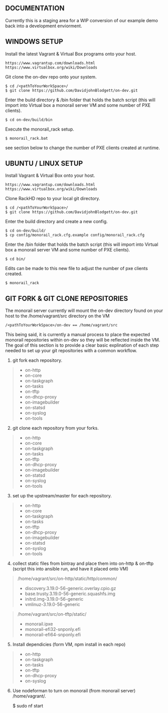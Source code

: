 ## DOCUMENTATION

Currently this is a staging area for a WIP conversion of our example demo back into a development enviorment.


## WINDOWS SETUP

Install the latest Vagrant & Virtual Box programs onto your host.

	https://www.vagrantup.com/downloads.html
    https://www.virtualbox.org/wiki/Downloads

Git clone the on-dev repo onto your system.

    $ cd /<pathToYourWorkSpace>/
    $ git clone https://github.com/DavidjohnBlodgett/on-dev.git

Enter the build directory & /bin folder that holds the batch script (this will import into Virtual box a monorail server VM and some number of PXE clients).

    $ cd on-dev/build/bin
	
Execute the monorail_rack setup.

    $ monorail_rack.bat

see section below to change the number of PXE clients created at runtime.


## UBUNTU / LINUX SETUP

Install Vagrant & Virtual Box onto your host.

	https://www.vagrantup.com/downloads.html
    https://www.virtualbox.org/wiki/Downloads

Clone RackHD repo to your local git directory.

    $ cd /<pathToYourWorkSpace>/
    $ git clone https://github.com/DavidjohnBlodgett/on-dev.git


Enter the build directory and create a new config.

    $ cd on-dev/build/
    $ cp config/monorail_rack.cfg.example config/monorail_rack.cfg

Enter the /bin folder that holds the batch script (this will import into Virtual box a monorail server VM and some number of PXE clients).

    $ cd bin/

Edits can be made to this new file to adjust the number of pxe clients created.

    $ monorail_rack



## GIT FORK & GIT CLONE REPOSITORIES

The monorail server currently will mount the on-dev directory found on your host to the /home/vagrant/src directory on the VM

    /<pathToYourWorkSpace>/on-dev == /home/vagrant/src
	
This being said, it is currently a manual process to place the expected monorail repositories within on-dev so they will be reflected inside the VM.
The goal of this section is to provide a clear basic explination of each step needed to set up your git repositories with a common workflow.

1. git fork each repository.
> - on-http
> - on-core
> - on-taskgraph
> - on-tasks
> - on-tftp
> - on-dhcp-proxy
> - on-imagebuilder
> - on-statsd
> - on-syslog
> - on-tools

2. git clone each repository from your forks.
> - on-http
> - on-core
> - on-taskgraph
> - on-tasks
> - on-tftp
> - on-dhcp-proxy
> - on-imagebuilder
> - on-statsd
> - on-syslog
> - on-tools

3. set up the upstream/master for each repository.
> - on-http
> - on-core
> - on-taskgraph
> - on-tasks
> - on-tftp
> - on-dhcp-proxy
> - on-imagebuilder
> - on-statsd
> - on-syslog
> - on-tools

4. collect static files from bintray and place them into on-http & on-tftp (script this into ansible run, and have it placed onto VM)
> /home/vagrant/src/on-http/static/http/common/
> - discovery.3.19.0-56-generic.overlay.cpio.gz
> - base.trusty.3.19.0-56-generic.squashfs.img
> - initrd.img-3.19.0-56-generic
> - vmlinuz-3.19.0-56-generic

> /home/vagrant/src/on-tftp/static/
> - monorail.ipxe
> - monorail-efi32-snponly.efi
> - monorail-efi64-snponly.efi
   
5. Install dependicies (form VM, npm install in each repo)
> - on-http
> - on-taskgraph
> - on-tasks
> - on-tftp
> - on-dhcp-proxy
> - on-syslog

6. Use nodeforman to turn on monorail (from monorail server) /home/vagrant/.

    $ sudo nf start